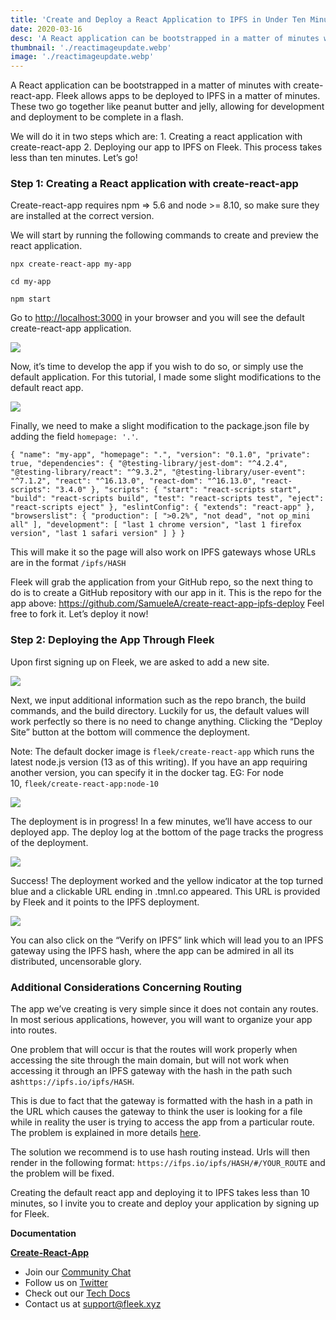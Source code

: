 ```yaml
---
title: 'Create and Deploy a React Application to IPFS in Under Ten Minutes'
date: 2020-03-16
desc: 'A React application can be bootstrapped in a matter of minutes with create-react-app. Fleek allows apps to be deployed to IPFS in a matter of minutes.'
thumbnail: './reactimageupdate.webp'
image: './reactimageupdate.webp'
---
```


A React application can be bootstrapped in a matter of minutes with create-react-app. Fleek allows apps to be deployed to IPFS in a matter of minutes. These two go together like peanut butter and jelly, allowing for development and deployment to be complete in a flash.

We will do it in two steps which are: 1. Creating a react application with create-react-app 2. Deploying our app to IPFS on Fleek. This process takes less than ten minutes. Let’s go!

### **Step 1: Creating a React application with create-react-app**

Create-react-app requires npm => 5.6 and node >= 8.10, so make sure they are installed at the correct version.

We will start by running the following commands to create and preview the react application.

`npx create-react-app my-app`

`cd my-app`

`npm start`

Go to [http://localhost:3000](http://localhost:3000/) in your browser and you will see the default create-react-app application.

![](./react2.webp)

Now, it’s time to develop the app if you wish to do so, or simply use the default application. For this tutorial, I made some slight modifications to the default react app.

![](./react3.webp)

Finally, we need to make a slight modification to the package.json file by adding the field `homepage: '.'`.

`{
  "name": "my-app",
  "homepage": ".",
  "version": "0.1.0",
  "private": true,
  "dependencies": {
    "@testing-library/jest-dom": "^4.2.4",
    "@testing-library/react": "^9.3.2",
    "@testing-library/user-event": "^7.1.2",
    "react": "^16.13.0",
    "react-dom": "^16.13.0",
    "react-scripts": "3.4.0"
  },
  "scripts": {
    "start": "react-scripts start",
    "build": "react-scripts build",
    "test": "react-scripts test",
    "eject": "react-scripts eject"
  },
  "eslintConfig": {
    "extends": "react-app"
  },
  "browserslist": {
    "production": [
      ">0.2%",
      "not dead",
      "not op_mini all"
    ],
    "development": [
      "last 1 chrome version",
      "last 1 firefox version",
      "last 1 safari version"
    ]
  }
}`

This will make it so the page will also work on IPFS gateways whose URLs are in the format `/ipfs/HASH`

Fleek will grab the application from your GitHub repo, so the next thing to do is to create a GitHub repository with our app in it. This is the repo for the app above: https://github.com/SamueleA/create-react-app-ipfs-deploy Feel free to fork it. Let’s deploy it now!

### **Step 2: Deploying the App Through Fleek**

Upon first signing up on Fleek, we are asked to add a new site.

![](./react4.webp)

Next, we input additional information such as the repo branch, the build commands, and the build directory. Luckily for us, the default values will work perfectly so there is no need to change anything. Clicking the “Deploy Site” button at the bottom will commence the deployment.

Note: The default docker image is `fleek/create-react-app` which runs the latest node.js version (13 as of this writing). If you have an app requiring another version, you can specify it in the docker tag. EG: For node 10, `fleek/create-react-app:node-10`

![](./react5.webp)

The deployment is in progress! In a few minutes, we’ll have access to our deployed app. The deploy log at the bottom of the page tracks the progress of the deployment.

![](./react6.webp)

Success! The deployment worked and the yellow indicator at the top turned blue and a clickable URL ending in .tmnl.co appeared. This URL is provided by Fleek and it points to the IPFS deployment.

![](./react7.webp)

You can also click on the “Verify on IPFS” link which will lead you to an IPFS gateway using the IPFS hash, where the app can be admired in all its distributed, uncensorable glory.

### **Additional Considerations Concerning Routing**

The app we’ve creating is very simple since it does not contain any routes. In most serious applications, however, you will want to organize your app into routes.

One problem that will occur is that the routes will work properly when accessing the site through the main domain, but will not work when accessing it through an IPFS gateway with the hash in the path such as`https://ipfs.io/ipfs/HASH`.

This is due to fact that the gateway is formatted with the hash in a path in the URL which causes the gateway to think the user is looking for a file while in reality the user is trying to access the app from a particular route. The problem is explained in more details [here](https://youtu.be/EOca15VdP-8?t=155).

The solution we recommend is to use hash routing instead. Urls will then render in the following format: `https://ifps.io/ipfs/HASH/#/YOUR_ROUTE` and the problem will be fixed.

Creating the default react app and deploying it to IPFS takes less than 10 minutes, so I invite you to create and deploy your application by signing up for Fleek.

**Documentation**

**[Create-React-App](https://reactjs.org/docs/create-a-new-react-app.html)**

- Join our [Community Chat](https://discord.com/invite/fleek)
- Follow us on [Twitter](https://twitter.com/fleek)
- Check out our [Tech Docs](/docs/)
- Contact us at support@fleek.xyz
